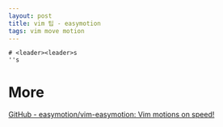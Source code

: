 ```yaml
---
layout: post
title: vim 팁 - easymotion 
tags: vim move motion 
---
```


```
# <leader><leader>s
''s
```

# More
[GitHub - easymotion/vim-easymotion: Vim motions on speed!](https://github.com/easymotion/vim-easymotion)
